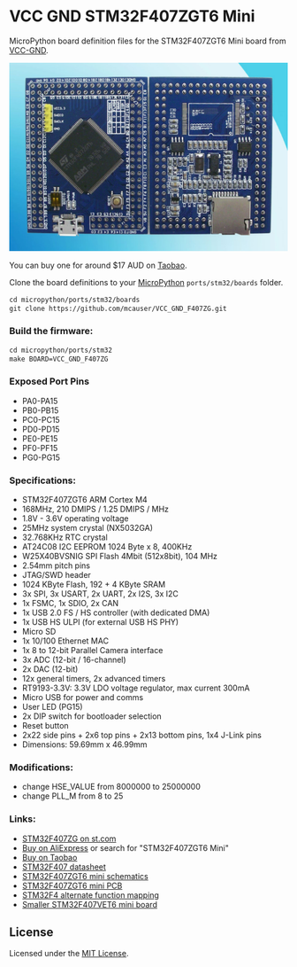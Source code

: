 # VCC GND STM32F407ZGT6 Mini

MicroPython board definition files for the STM32F407ZGT6 Mini board from [VCC-GND](http://vcc-gnd.taobao.com).

![board](docs/STM32F407ZGT6.jpg)

You can buy one for around $17 AUD on [Taobao](https://item.taobao.com/item.htm?id=523383164199).

Clone the board definitions to your [MicroPython](https://github.com/micropython/micropython) `ports/stm32/boards` folder.

```
cd micropython/ports/stm32/boards
git clone https://github.com/mcauser/VCC_GND_F407ZG.git
```

### Build the firmware:

```
cd micropython/ports/stm32
make BOARD=VCC_GND_F407ZG
```

### Exposed Port Pins

* PA0-PA15
* PB0-PB15
* PC0-PC15
* PD0-PD15
* PE0-PE15
* PF0-PF15
* PG0-PG15

### Specifications:

* STM32F407ZGT6 ARM Cortex M4
* 168MHz, 210 DMIPS / 1.25 DMIPS / MHz
* 1.8V - 3.6V operating voltage
* 25MHz system crystal (NX5032GA)
* 32.768KHz RTC crystal
* AT24C08 I2C EEPROM 1024 Byte x 8, 400KHz
* W25X40BVSNIG SPI Flash 4Mbit (512x8bit), 104 MHz
* 2.54mm pitch pins
* JTAG/SWD header
* 1024 KByte Flash, 192 + 4 KByte SRAM
* 3x SPI, 3x USART, 2x UART, 2x I2S, 3x I2C
* 1x FSMC, 1x SDIO, 2x CAN
* 1x USB 2.0 FS / HS controller (with dedicated DMA)
* 1x USB HS ULPI (for external USB HS PHY)
* Micro SD
* 1x 10/100 Ethernet MAC
* 1x 8 to 12-bit Parallel Camera interface
* 3x ADC (12-bit / 16-channel)
* 2x DAC (12-bit)
* 12x general timers, 2x advanced timers
* RT9193-3.3V: 3.3V LDO voltage regulator, max current 300mA
* Micro USB for power and comms
* User LED (PG15)
* 2x DIP switch for bootloader selection
* Reset button
* 2x22 side pins + 2x6 top pins + 2x13 bottom pins, 1x4 J-Link pins
* Dimensions: 59.69mm x 46.99mm

### Modifications:

* change HSE_VALUE from 8000000 to 25000000
* change PLL_M from 8 to 25

### Links:

* [STM32F407ZG on st.com](https://www.st.com/en/microcontrollers-microprocessors/stm32f407zg.html)
* [Buy on AliExpress](https://www.aliexpress.com/item/STM32F407ZGT6-Mini-Version-of-the-Core-Board-Minimum-System-Version-STM32/32819158767.html) or search for "STM32F407ZGT6 Mini"
* [Buy on Taobao](https://item.taobao.com/item.htm?id=523383164199)
* [STM32F407 datasheet](docs/STM32F407_datasheet.pdf)
* [STM32F407ZGT6 mini schematics](docs/STM32F407ZGT6_schematics.pdf)
* [STM32F407ZGT6 mini PCB](docs/STM32F407ZGT6_mini.pdf)
* [STM32F4 alternate function mapping](docs/STM32F4-AF-mapping.pdf)
* [Smaller STM32F407VET6 mini board](https://github.com/mcauser/VCC_GND_F407VE)

## License

Licensed under the [MIT License](http://opensource.org/licenses/MIT).
